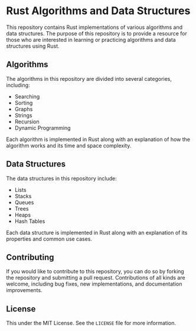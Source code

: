 # Rust Algorithms and Data Structures

This repository contains Rust implementations of various algorithms and data structures. The purpose of this repository is to provide a resource for those who are interested in learning or practicing algorithms and data structures using Rust.

## Algorithms

The algorithms in this repository are divided into several categories, including:

- Searching
- Sorting
- Graphs
- Strings
- Recursion
- Dynamic Programming

Each algorithm is implemented in Rust along with an explanation of how the algorithm works and its time and space complexity.

## Data Structures

The data structures in this repository include:

- Lists
- Stacks
- Queues
- Trees
- Heaps
- Hash Tables

Each data structure is implemented in Rust along with an explanation of its properties and common use cases.

## Contributing

If you would like to contribute to this repository, you can do so by forking the repository and submitting a pull request. Contributions of all kinds are welcome, including bug fixes, new implementations, and documentation improvements.

## License

This under the MIT License. See the `LICENSE` file for more information. 